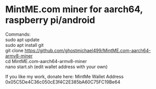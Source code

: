 # MintME.com miner for aarch64, raspberry pi/android


Commands:<br>
sudo apt update<br>
sudo apt install git<br>
git clone https://github.com/ghostmichael499/MintME.com-aarch64-armv8-miner<br>
cd MintME.com-aarch64-armv8-miner<br>
nano start.sh (edit wallet address with your own)

If you like my work, donate here:
MintMe Wallet Address 
0x05C5De4C36c050cE3f4C2E385bA60C75FC19Be64
